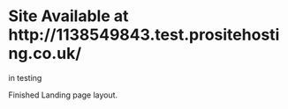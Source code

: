 <h1>Site Available at http://1138549843.test.prositehosting.co.uk/</h1>
<p>in testing</p>
<p>Finished Landing page layout.</p>
